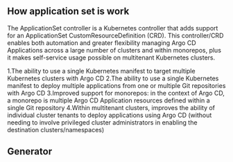 ## How application set is work

The ApplicationSet controller is a Kubernetes controller that adds support for an ApplicationSet CustomResourceDefinition (CRD). This controller/CRD enables both automation and greater flexibility managing Argo CD Applications across a large number of clusters and within monorepos, plus it makes self-service usage possible on multitenant Kubernetes clusters.

1.The ability to use a single Kubernetes manifest to target multiple Kubernetes clusters with Argo CD
2.The ability to use a single Kubernetes manifest to deploy multiple applications from one or multiple Git repositories with Argo CD
3.Improved support for monorepos: in the context of Argo CD, a monorepo is multiple Argo CD Application resources defined within a single Git repository
4.Within multitenant clusters, improves the ability of individual cluster tenants to deploy applications using Argo CD (without needing to involve privileged cluster administrators in enabling the destination clusters/namespaces)

## Generator 



